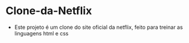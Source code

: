 # Clone-da-Netflix

- Este projeto é um clone do site oficial da netflix, feito para treinar as linguagens html e css
